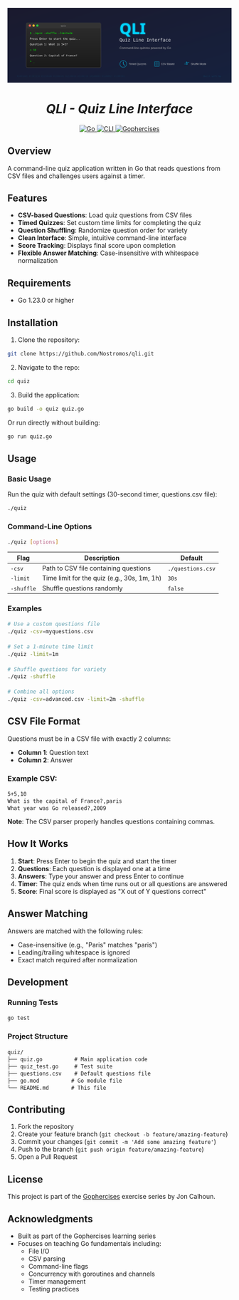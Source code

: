 <p align="center">
  <img src="./qli-header-image.svg" alt="Quiz Line Interface" />
</p>
<h1 align="center"><i>QLI - Quiz Line Interface</i></h1>

<p align="center">
  <a href="https://go.dev">
    <img alt="Go" src="https://img.shields.io/badge/Go-00ADD8?style=for-the-badge&logo=go&logoColor=white" />
  </a>
  <a href="https://github.com/Nostromos/qli">
    <img alt="CLI" src="https://img.shields.io/badge/CLI-4285F4?style=for-the-badge&logo=gnubash&logoColor=white" />
  </a>
  <a href="https://gophercises.com">
    <img alt="Gophercises" src="https://img.shields.io/badge/Gophercises-FF6B6B?style=for-the-badge&logo=go&logoColor=white" />
  </a>
</p>

## Overview

A command-line quiz application written in Go that reads questions from CSV files and challenges users against a timer.

## Features

- **CSV-based Questions**: Load quiz questions from CSV files
- **Timed Quizzes**: Set custom time limits for completing the quiz
- **Question Shuffling**: Randomize question order for variety
- **Clean Interface**: Simple, intuitive command-line interface
- **Score Tracking**: Displays final score upon completion
- **Flexible Answer Matching**: Case-insensitive with whitespace normalization

## Requirements

- Go 1.23.0 or higher

## Installation

1. Clone the repository:
```bash
git clone https://github.com/Nostromos/qli.git
```

2. Navigate to the repo:
```bash
cd quiz
```

3. Build the application:
```bash
go build -o quiz quiz.go
```

Or run directly without building:
```bash
go run quiz.go
```

## Usage

### Basic Usage

Run the quiz with default settings (30-second timer, questions.csv file):
```bash
./quiz
```

### Command-Line Options

```bash
./quiz [options]
```

| Flag       | Description                                 | Default           |
| ---------- | ------------------------------------------- | ----------------- |
| `-csv`     | Path to CSV file containing questions       | `./questions.csv` |
| `-limit`   | Time limit for the quiz (e.g., 30s, 1m, 1h) | `30s`             |
| `-shuffle` | Shuffle questions randomly                  | `false`           |

### Examples

```bash
# Use a custom questions file
./quiz -csv=myquestions.csv

# Set a 1-minute time limit
./quiz -limit=1m

# Shuffle questions for variety
./quiz -shuffle

# Combine all options
./quiz -csv=advanced.csv -limit=2m -shuffle
```

## CSV File Format

Questions must be in a CSV file with exactly 2 columns:
- **Column 1**: Question text
- **Column 2**: Answer

### Example CSV:
```csv
5+5,10
What is the capital of France?,paris
What year was Go released?,2009
```

**Note**: The CSV parser properly handles questions containing commas.

## How It Works

1. **Start**: Press Enter to begin the quiz and start the timer
2. **Questions**: Each question is displayed one at a time
3. **Answers**: Type your answer and press Enter to continue
4. **Timer**: The quiz ends when time runs out or all questions are answered
5. **Score**: Final score is displayed as "X out of Y questions correct"

## Answer Matching

Answers are matched with the following rules:
- Case-insensitive (e.g., "Paris" matches "paris")
- Leading/trailing whitespace is ignored
- Exact match required after normalization

## Development

### Running Tests

```bash
go test
```

### Project Structure

```
quiz/
├── quiz.go          # Main application code
├── quiz_test.go     # Test suite
├── questions.csv    # Default questions file
├── go.mod          # Go module file
└── README.md       # This file
```

## Contributing

1. Fork the repository
2. Create your feature branch (`git checkout -b feature/amazing-feature`)
3. Commit your changes (`git commit -m 'Add some amazing feature'`)
4. Push to the branch (`git push origin feature/amazing-feature`)
5. Open a Pull Request

## License

This project is part of the [Gophercises](https://gophercises.com/) exercise series by Jon Calhoun.

## Acknowledgments

- Built as part of the Gophercises learning series
- Focuses on teaching Go fundamentals including:
  - File I/O
  - CSV parsing
  - Command-line flags
  - Concurrency with goroutines and channels
  - Timer management
  - Testing practices